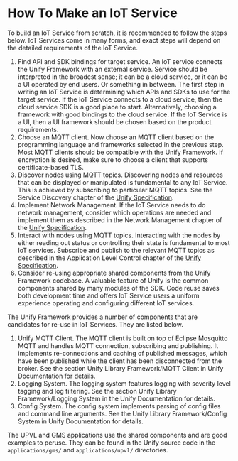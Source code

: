 # How To Make an IoT Service

To build an IoT Service from scratch, it is recommended to follow the steps
below. IoT Services come in many forms, and exact steps will depend on the
detailed requirements of the IoT Service.

1. Find API and SDK bindings for target service. An IoT service connects the
   Unify Framework with an external service. Service should be interpreted in the
   broadest sense; it can be a cloud service, or it can be a UI operated by end
   users. Or something in between. The first step in writing an IoT Service is
   determining which APIs and SDKs to use for the target service. If the IoT
   Service connects to a cloud service, then the cloud service SDK is a good
   place to start. Alternatively, choosing a framework with good bindings to the
   cloud service. If the IoT Service is a UI, then a UI framework should be
   chosen based on the product requirements.
2. Choose an MQTT client. Now choose an MQTT client based on the programming
   language and frameworks selected in the previous step. Most MQTT clients
   should be compatible with the Unify Framework. If encryption is desired, make sure
   to choose a client that supports certificate-based TLS.
3. Discover nodes using MQTT topics. Discovering nodes and resources that can be
   displayed or manipulated is fundamental to any IoT Service. This is achieved
   by subscribing to particular MQTT topics. See the Service Discovery chapter
   of the [Unify Specification](./unify_specifications/index.rst).
4. Implement Network Management. If the IoT Service needs to do network
   management, consider which operations are needed and implement them as
   described in the Network Management chapter of the
   [Unify Specification](./unify_specifications/index.rst).
5. Interact with nodes using MQTT topics. Interacting with the nodes by either
   reading out status or controlling their state is fundamental to most IoT
   services. Subscribe and publish to the relevant MQTT topics as described in
   the Application Level Control chapter of the
   [Unify Specification](./unify_specifications/index.rst).
6. Consider re-using appropriate shared components from the Unify Framework codebase.
   A valuable feature of Unify is the common components shared by many modules
   of the SDK. Code reuse saves both development time and offers IoT Service
   users a uniform experience operating and configuring different IoT services.

The Unify Framework provides a number of components that are candidates for re-use in
IoT Services. They are listed below.

1. Unify MQTT Client. The MQTT client is built on top of Eclipse Mosquitto MQTT
   and handles MQTT connection, subscribing and publishing. It implements
   re-connections and caching of published messages, which have been published
   while the client has been disconnected from the broker. See the section Unify
   Library Framework/MQTT Client in Unify Documentation for details.
2. Logging System. The logging system features logging with severity level
   tagging and log filtering. See the section Unify Library Framework/Logging
   System in the Unify Documentation for details.
3. Config System. The config system implements parsing of config files and
   command line arguments. See the Unify Library Framework/Config System in
   Unify Documentation for details.

The UPVL and GMS applications use the shared components and are good examples to
peruse. They can be found in the Unify source code in the `applications/gms/`
and `applications/upvl/` directories.
